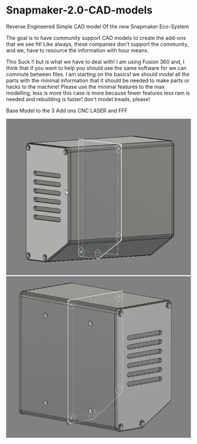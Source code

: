 # Snapmaker-2.0-CAD-models
Reverse Engineered Simple CAD model Of the new Snapmaker Eco-System

The goal is to have community support CAD models to create the add-ons that we see fit!  Like always, these companies don't support the community, and we, have to resource the information with hour means.

This Suck !! but is what we have to deal with!
I am using Fusion 360 and, I think that if you want to help you should use the same software for we can commute between files. 
I am starting on the basics! we should model all the parts with the minimal information that it should be needed to make parts or hacks to the machine!
Please use the minimal features to the max modelling, less is more this case is more because fewer features less ram is needed and rebuilding is faster! don't model treads, please! 

Base Model to the 3 Add ons CNC LASER and FFF

![Base Model](https://github.com/3devangelist/Snapmaker-2.0-CAD-models/blob/main/images/BASE_Model.png) ![Base Model2](https://github.com/3devangelist/Snapmaker-2.0-CAD-models/blob/main/images/BASE_Model_2.png)


